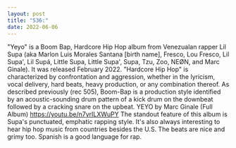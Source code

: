 ```yaml
---
layout: post
title: "536:"
date: 2022-06-06
---
```


"Yeyo" is a Boom Bap, Hardcore Hip Hop album from Venezualan rapper Lil Supa (aka Marlon Luis Morales Santana [birth name], Fresco, Lou Fresco, Lil Supa', Lil Supá, Little Supa, Little Supa', Supa, Tzu, Zoo, NEØN, and Marc Ginale). It was released February 2022. "Hardcore Hip Hop" is characterized by confrontation and aggression, whether in the lyricism, vocal delivery, hard beats, heavy production, or any combination thereof. As described previously (rec 505), Boom-Bap is a production style identified by an acoustic-sounding drum pattern of a kick drum on the downbeat followed by a cracking snare on the upbeat.
 YEYO by Marc Ginale (Full Album)
https://youtu.be/n7yrILXWuPY 
The standout feature of this album is Supa's punctuated, emphatic rapping style. It's also always interesting to hear hip hop music from countries besides the U.S. The beats are nice and grimy too. Spanish is a good language for rap.
